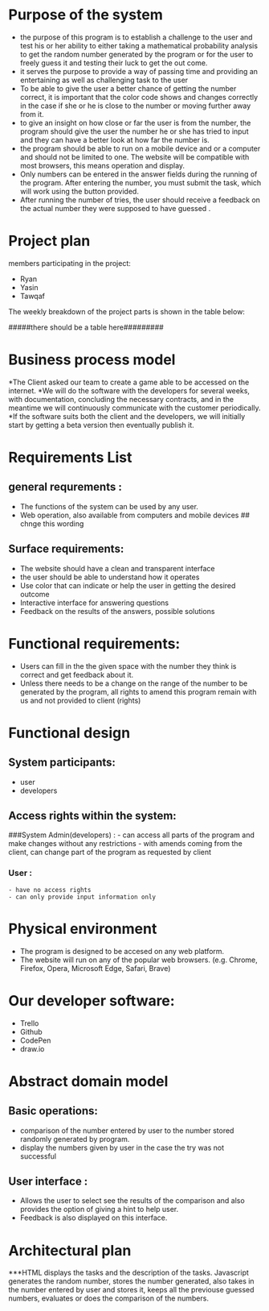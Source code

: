 # Purpose of the system
- the purpose of this program is to establish a challenge to the user and test his or her ability to either taking a mathematical probability analysis to get the random number generated by the program or for the user to freely guess it and testing their luck to get the out come.
- it serves the purpose to provide a way of passing time and providing an entertaining as well as challenging task to the user
- To be able to give the user a better chance of getting the number correct, it is important that the color code shows and changes correctly in the case if she or he is close to the number or moving further away from it.
- to give an insight on how close or far the user is from the number, the program should give the user the number he or she has tried to input and they can have a better look at how far the number is.
- the program should be able to run on a mobile device and or a computer and should not be limited to one. The website will be compatible with most browsers, this means operation and display.
- Only numbers can be entered in the answer fields during the running of the program. After entering the number, you must submit the task, which will work using the button provided.
- After running the number of tries, the user should receive a feedback on the actual number they were supposed to have guessed .

# Project plan
members participating in  the project:
 - Ryan
 - Yasin
 - Tawqaf

The weekly breakdown of the project parts is shown in the table below:

#####there should be a table here#########

# Business process model
*The Client asked our team to create a game able to be accessed on the internet.
*We will do the software with the developers for several weeks, with documentation, concluding the necessary contracts, and in the meantime we will continuously communicate with the customer periodically.
*If the software suits both the client and the developers, we will  initially start by getting a beta version then eventually publish it.


# Requirements List
## general requrements :
- The functions of the system can be used by any user.
- Web operation, also available from computers and mobile devices ## chnge this wording

## Surface requirements:

- The website should have a clean and transparent interface
- the user should be able to understand how it operates
- Use color that can indicate or help the user in getting the desired outcome
- Interactive interface for answering questions
- Feedback on the results of the answers, possible solutions

# Functional requirements:

- Users can fill in the the given space with the number they think is correct and get feedback about it.
- Unless there needs to be a change on the range of the number to be generated by the program, all rights to amend this program remain with us and not provided to client  (rights)

# Functional design
## System participants:
  - user
  - developers

## Access rights within the system:
###System Admin(developers) :
    - can access all parts of the program and make changes without any restrictions
    - with amends coming from the client, can change part of the program as requested by client

### User :
    - have no access rights
    - can only provide input information only

# Physical environment
- The program is designed to be accesed on any web platform.
- The website will run on any of the popular web browsers. (e.g. Chrome, Firefox, Opera, Microsoft Edge, Safari, Brave)

# Our developer software:
- Trello
- Github
- CodePen
- draw.io

# Abstract domain model
## Basic operations: 
- comparison of the number entered by user to the number stored randomly generated by program.
- display the numbers given by user in the case the try was not successful

## User interface : 
- Allows the user to select see the results of the comparison and also provides the option of giving a hint to help user.
- Feedback is also displayed on this interface.

# Architectural plan
***HTML displays the tasks and the description of the tasks.
Javascript generates the random number, stores the number generated, also takes in the number entered by user and stores it, keeps all the previouse guessed numbers,
evaluates or does the comparison of the numbers.
